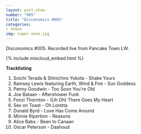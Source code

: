 ```yaml
---
layout: post-show
number: "005"
title: "Disconomics #005"
categories:
- shows
img: super-sexe.jpg
---
```


Disconomics #005. Recorded live from Pancake Town LW.

{% include mixcloud_embed.html %}

**Tracklisting**

1. Soichi Terada & Shinichiro Yokota - Shake Yours 
1. Ramsey Lewis featuring Earth, Wind & Fire - Sun Goddess
1. Penny Goodwin - Too Soon You're Old
1. Joe Bataan - Aftershower Funk
1. Fonzi Thornton - (Uh Oh) There Goes My Heart
1. Sex on Toast - Oh Loretta
1. Donald Byrd - Love Has Come Around
1. Minnie Ripertion - Reasons
1. Alice Babs - Been to Canaan
1. Oscar Peterson - Daahoud

